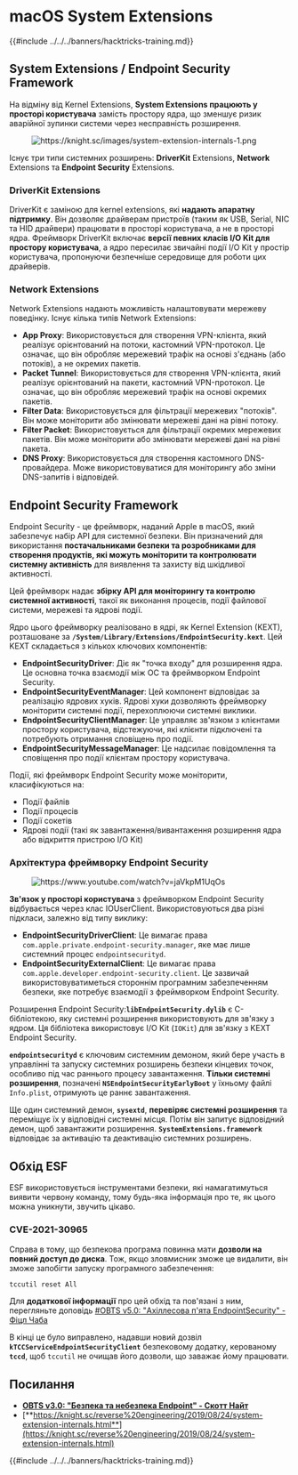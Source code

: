 # macOS System Extensions

{{#include ../../../banners/hacktricks-training.md}}

## System Extensions / Endpoint Security Framework

На відміну від Kernel Extensions, **System Extensions працюють у просторі користувача** замість простору ядра, що зменшує ризик аварійної зупинки системи через несправність розширення.

<figure><img src="../../../images/image (606).png" alt="https://knight.sc/images/system-extension-internals-1.png"><figcaption></figcaption></figure>

Існує три типи системних розширень: **DriverKit** Extensions, **Network** Extensions та **Endpoint Security** Extensions.

### **DriverKit Extensions**

DriverKit є заміною для kernel extensions, які **надають апаратну підтримку**. Він дозволяє драйверам пристроїв (таким як USB, Serial, NIC та HID драйвери) працювати в просторі користувача, а не в просторі ядра. Фреймворк DriverKit включає **версії певних класів I/O Kit для простору користувача**, а ядро пересилає звичайні події I/O Kit у простір користувача, пропонуючи безпечніше середовище для роботи цих драйверів.

### **Network Extensions**

Network Extensions надають можливість налаштовувати мережеву поведінку. Існує кілька типів Network Extensions:

- **App Proxy**: Використовується для створення VPN-клієнта, який реалізує орієнтований на потоки, кастомний VPN-протокол. Це означає, що він обробляє мережевий трафік на основі з'єднань (або потоків), а не окремих пакетів.
- **Packet Tunnel**: Використовується для створення VPN-клієнта, який реалізує орієнтований на пакети, кастомний VPN-протокол. Це означає, що він обробляє мережевий трафік на основі окремих пакетів.
- **Filter Data**: Використовується для фільтрації мережевих "потоків". Він може моніторити або змінювати мережеві дані на рівні потоку.
- **Filter Packet**: Використовується для фільтрації окремих мережевих пакетів. Він може моніторити або змінювати мережеві дані на рівні пакета.
- **DNS Proxy**: Використовується для створення кастомного DNS-провайдера. Може використовуватися для моніторингу або зміни DNS-запитів і відповідей.

## Endpoint Security Framework

Endpoint Security - це фреймворк, наданий Apple в macOS, який забезпечує набір API для системної безпеки. Він призначений для використання **постачальниками безпеки та розробниками для створення продуктів, які можуть моніторити та контролювати системну активність** для виявлення та захисту від шкідливої активності.

Цей фреймворк надає **збірку API для моніторингу та контролю системної активності**, такої як виконання процесів, події файлової системи, мережеві та ядрові події.

Ядро цього фреймворку реалізовано в ядрі, як Kernel Extension (KEXT), розташоване за **`/System/Library/Extensions/EndpointSecurity.kext`**. Цей KEXT складається з кількох ключових компонентів:

- **EndpointSecurityDriver**: Діє як "точка входу" для розширення ядра. Це основна точка взаємодії між ОС та фреймворком Endpoint Security.
- **EndpointSecurityEventManager**: Цей компонент відповідає за реалізацію ядрових хуків. Ядрові хуки дозволяють фреймворку моніторити системні події, перехоплюючи системні виклики.
- **EndpointSecurityClientManager**: Це управляє зв'язком з клієнтами простору користувача, відстежуючи, які клієнти підключені та потребують отримання сповіщень про події.
- **EndpointSecurityMessageManager**: Це надсилає повідомлення та сповіщення про події клієнтам простору користувача.

Події, які фреймворк Endpoint Security може моніторити, класифікуються на:

- Події файлів
- Події процесів
- Події сокетів
- Ядрові події (такі як завантаження/вивантаження розширення ядра або відкриття пристрою I/O Kit)

### Архітектура фреймворку Endpoint Security

<figure><img src="../../../images/image (1068).png" alt="https://www.youtube.com/watch?v=jaVkpM1UqOs"><figcaption></figcaption></figure>

**Зв'язок у просторі користувача** з фреймворком Endpoint Security відбувається через клас IOUserClient. Використовуються два різні підкласи, залежно від типу виклику:

- **EndpointSecurityDriverClient**: Це вимагає права `com.apple.private.endpoint-security.manager`, яке має лише системний процес `endpointsecurityd`.
- **EndpointSecurityExternalClient**: Це вимагає права `com.apple.developer.endpoint-security.client`. Це зазвичай використовуватиметься стороннім програмним забезпеченням безпеки, яке потребує взаємодії з фреймворком Endpoint Security.

Розширення Endpoint Security:**`libEndpointSecurity.dylib`** є C-бібліотекою, яку системні розширення використовують для зв'язку з ядром. Ця бібліотека використовує I/O Kit (`IOKit`) для зв'язку з KEXT Endpoint Security.

**`endpointsecurityd`** є ключовим системним демоном, який бере участь в управлінні та запуску системних розширень безпеки кінцевих точок, особливо під час раннього процесу завантаження. **Тільки системні розширення**, позначені **`NSEndpointSecurityEarlyBoot`** у їхньому файлі `Info.plist`, отримують це раннє завантаження.

Ще один системний демон, **`sysextd`**, **перевіряє системні розширення** та переміщує їх у відповідні системні місця. Потім він запитує відповідний демон, щоб завантажити розширення. **`SystemExtensions.framework`** відповідає за активацію та деактивацію системних розширень.

## Обхід ESF

ESF використовується інструментами безпеки, які намагатимуться виявити червону команду, тому будь-яка інформація про те, як цього можна уникнути, звучить цікаво.

### CVE-2021-30965

Справа в тому, що безпекова програма повинна мати **дозволи на повний доступ до диска**. Тож, якщо зловмисник зможе це видалити, він зможе запобігти запуску програмного забезпечення:
```bash
tccutil reset All
```
Для **додаткової інформації** про цей обхід та пов'язані з ним, перегляньте доповідь [#OBTS v5.0: "Ахіллесова п'ята EndpointSecurity" - Фіцл Чаба](https://www.youtube.com/watch?v=lQO7tvNCoTI)

В кінці це було виправлено, надавши новий дозвіл **`kTCCServiceEndpointSecurityClient`** безпековому додатку, керованому **`tccd`**, щоб `tccutil` не очищав його дозволи, що заважає йому працювати.

## Посилання

- [**OBTS v3.0: "Безпека та небезпека Endpoint" - Скотт Найт**](https://www.youtube.com/watch?v=jaVkpM1UqOs)
- [**https://knight.sc/reverse%20engineering/2019/08/24/system-extension-internals.html**](https://knight.sc/reverse%20engineering/2019/08/24/system-extension-internals.html)

{{#include ../../../banners/hacktricks-training.md}}
